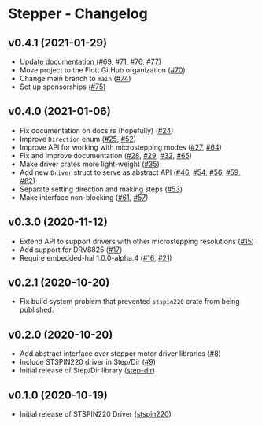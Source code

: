 # Stepper - Changelog

## v0.4.1 (2021-01-29)

- Update documentation ([#69], [#71], [#76], [#77])
- Move project to the Flott GitHub organization ([#70])
- Change main branch to `main` ([#74])
- Set up sponsorships ([#75])

[#69]: https://github.com/flott-motion/stepper/pull/69
[#70]: https://github.com/flott-motion/stepper/pull/70
[#71]: https://github.com/flott-motion/stepper/pull/71
[#74]: https://github.com/flott-motion/stepper/pull/74
[#75]: https://github.com/flott-motion/stepper/pull/75
[#76]: https://github.com/flott-motion/stepper/pull/76
[#77]: https://github.com/flott-motion/stepper/pull/77


## v0.4.0 (2021-01-06)

- Fix documentation on docs.rs (hopefully) ([#24])
- Improve `Direction` enum ([#25], [#52])
- Improve API for working with microstepping modes ([#27], [#64])
- Fix and improve documentation ([#28], [#29], [#32], [#65])
- Make driver crates more light-weight ([#35])
- Add new `Driver` struct to serve as abstract API ([#46], [#54], [#56], [#59], [#62])
- Separate setting direction and making steps ([#53])
- Make interface non-blocking ([#61], [#57])

[#24]: https://github.com/flott-motion/stepper/pull/24
[#25]: https://github.com/flott-motion/stepper/pull/25
[#27]: https://github.com/flott-motion/stepper/pull/27
[#28]: https://github.com/flott-motion/stepper/pull/28
[#29]: https://github.com/flott-motion/stepper/pull/29
[#32]: https://github.com/flott-motion/stepper/pull/32
[#35]: https://github.com/flott-motion/stepper/pull/35
[#46]: https://github.com/flott-motion/stepper/pull/46
[#52]: https://github.com/flott-motion/stepper/pull/52
[#53]: https://github.com/flott-motion/stepper/pull/53
[#54]: https://github.com/flott-motion/stepper/pull/54
[#56]: https://github.com/flott-motion/stepper/pull/56
[#57]: https://github.com/flott-motion/stepper/pull/57
[#59]: https://github.com/flott-motion/stepper/pull/59
[#61]: https://github.com/flott-motion/stepper/pull/61
[#62]: https://github.com/flott-motion/stepper/pull/62
[#64]: https://github.com/flott-motion/stepper/pull/64
[#65]: https://github.com/flott-motion/stepper/pull/65


## v0.3.0 (2020-11-12)

- Extend API to support drivers with other microstepping resolutions ([#15])
- Add support for DRV8825 ([#17])
- Require embedded-hal 1.0.0-alpha.4 ([#16], [#21])

[#15]: https://github.com/flott-motion/stepper/pull/15
[#16]: https://github.com/flott-motion/stepper/pull/16
[#17]: https://github.com/flott-motion/stepper/pull/17
[#21]: https://github.com/flott-motion/stepper/pull/21


## v0.2.1 (2020-10-20)

- Fix build system problem that prevented `stspin220` crate from being published.


## v0.2.0 (2020-10-20)

- Add abstract interface over stepper motor driver libraries ([#8])
- Include STSPIN220 driver in Step/Dir ([#9])
- Initial release of Step/Dir library ([step-dir])

[#8]: https://github.com/flott-motion/stepper/pull/8
[#9]: https://github.com/flott-motion/stepper/pull/9
[step-dir]: https://crates.io/crates/step-dir


## v0.1.0 (2020-10-19)

- Initial release of STSPIN220 Driver ([stspin220])

[stspin220]: https://crates.io/crates/stspin220
